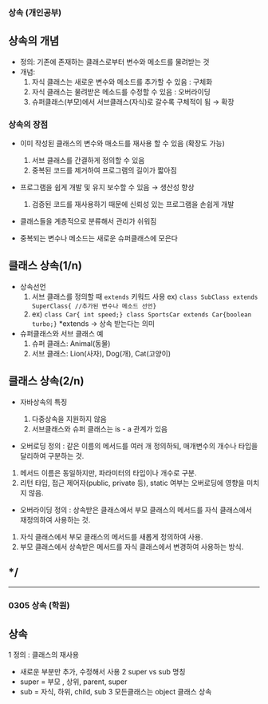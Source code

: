 ### 상속 (개인공부)
## 상속의 개념
- 정의: 기존에 존재하는 클래스로부터 변수와 메소드를 물려받는 것
- 개념:
  1. 자식 클래스는 새로운 변수와 메소드를 추가할 수 있음 : 구체화
  2. 자식 클래스는 물려받은 메소드를 수정할 수 있음 : 오버라이딩
  3. 슈퍼클래스(부모)에서 서브클래스(자식)로 갈수록 구체적이 됨 → 확장

### 상속의 장점
- 이미 작성된 클래스의 변수와 매소드를 재사용 할 수 있음 (확장도 가능)
  1. 서브 클래스를 간결하게 정의할 수 있음
  2. 중복된 코드를 제거하여 프로그램의 길이가 짧아짐
 
- 프로그램을 쉽게 개발 및 유지 보수할 수 있음 → 생산성 향상
  1. 검증된 코드를 재사용하기 때문에 신뢰성 있는 프로그램을 손쉽게 개발
- 클래스들을 계층적으로 분류해서 관리가 쉬워짐
- 중복되는 변수나 메소드는 새로운 슈퍼클래스에 모은다

## 클래스 상속(1/n)
- 상속선언
  1. 서브 클래스를 정의할 때 `extends` 키워드 사용 ex) `class SubClass extends SuperClass{ //추가된 변수나 메소드 선언}`
  2. ex)
     `class Car{ int speed;}
     class SportsCar extends Car{boolean turbo;}` *extends → 상속 받는다는 의미
- 슈퍼클래스와 서브 클래스 예
  1. 슈퍼 클래스: Animal(동물)
  2. 서브 클래스: Lion(사자), Dog(개), Cat(고양이)

## 클래스 상속(2/n)
- 자바상속의 특징
  1. 다중상속을 지원하지 않음
  2. 서브클래스와 슈퍼 클래스는 is - a 관계가 있음



- 오버로딩
정의 : 같은 이름의 메서드를 여러 개 정의하되, 매개변수의 개수나 타입을 달리하여 구분하는 것.
1. 메서드 이름은 동일하지만, 파라미터의 타입이나 개수로 구분.
2. 리턴 타입, 접근 제어자(public, private 등), static 여부는 오버로딩에 영향을 미치지 않음.

- 오버라이딩
정의 : 상속받은 클래스에서 부모 클래스의 메서드를 자식 클래스에서 재정의하여 사용하는 것.
1. 자식 클래스에서 부모 클래스의 메서드를 새롭게 정의하여 사용.
2. 부모 클래스에서 상속받은 메서드를 자식 클래스에서 변경하여 사용하는 방식.

*/
---
---
### 0305 상속 (학원)

## 상속 
1 정의 : 클래스의 재사용
  - 새로운 부분만 추가, 수정해서 사용
2 super vs sub 명칭
  - super = 부모 , 상위, parent, super
  - sub = 자식, 하위, child, sub
3 모든클래스는 object 클래스 상속























